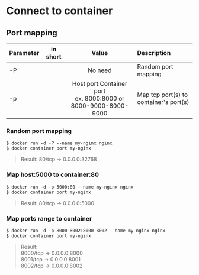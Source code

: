# Connect to container

## Port mapping

|        Parameter        | in short | Value | Description |
|:------------------------|:--------:|:-----:|:------------|
| -P |  | No need | Random port mapping |
| -p |  | Host port:Container port <br /> ex. 8000:8000 or 8000-9000-8000-9000 | Map tcp port(s) to container's port(s) |


### Random port mapping

```
$ docker run -d -P --name my-nginx nginx
$ docker container port my-nginx 
```

> Result: 80/tcp -> 0.0.0.0:32768


### Map host:5000 to container:80

```
$ docker run -d -p 5000:80 --name my-nginx nginx
$ docker container port my-nginx
```

> Result: 80/tcp -> 0.0.0.0:5000


### Map ports range to container

```
$ docker run -d -p 8000-8002:8000-8002 --name my-nginx nginx
$ docker container port my-nginx
```

> Result: <br />
> 8000/tcp -> 0.0.0.0:8000 <br />
> 8001/tcp -> 0.0.0.0:8001 <br />
> 8002/tcp -> 0.0.0.0:8002 <br />


